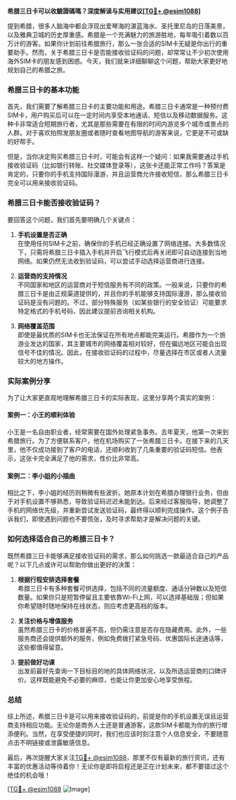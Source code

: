 **希腊三日卡可以收驗證碼嗎？深度解读与实用建议[[TG💪+ @esim1088](https://t.me/s/esim1088)]**

提到希腊，很多人脑海中都会浮现出爱琴海的湛蓝海水、圣托里尼岛的日落美景，以及雅典卫城的历史厚重感。希腊是一个充满魅力的旅游胜地，每年吸引着数以百万计的游客。如果你计划前往希腊旅行，那么一张合适的SIM卡无疑是你出行的重要助手。然而，关于希腊三日卡是否能接收验证码的问题，却常常让不少初次使用海外SIM卡的朋友感到困惑。今天，我们就来详细聊聊这个问题，帮助大家更好地规划自己的希腊之旅。

### 希腊三日卡的基本功能

首先，我们需要了解希腊三日卡的主要功能和用途。希腊三日卡通常是一种预付费SIM卡，用户购买后可以在一定时间内享受本地通话、短信以及移动数据服务。这种卡非常适合短期旅行者，尤其是那些需要在有限的时间内游览多个城市或景点的人群。对于喜欢拍照发朋友圈或者随时查看地图导航的游客来说，它更是不可或缺的好帮手。

但是，当你决定购买希腊三日卡时，可能会有这样一个疑问：如果我需要通过手机接收验证码（比如银行转账、社交媒体登录等），这张卡还能正常工作吗？答案是肯定的，只要你的手机支持国际漫游，并且运营商允许接收短信，那么希腊三日卡完全可以用来接收验证码。

### 希腊三日卡能否接收验证码？

要回答这个问题，我们首先要明确几个关键点：

1. **手机设置是否正确**  
   在使用任何SIM卡之前，确保你的手机已经正确设置了网络连接。大多数情况下，只需将希腊三日卡插入手机并开启飞行模式后再关闭即可自动连接到当地网络。如果仍然无法收到验证码，可以尝试手动选择运营商进行连接。

2. **运营商的支持情况**  
   不同国家和地区的运营商对于短信服务有不同的政策。一般来说，只要你的希腊三日卡是由正规渠道提供的，并且你的手机能够支持国际漫游，那么接收验证码是没有问题的。不过，部分特殊服务（如某些银行的安全验证）可能要求特定格式的手机号码，因此建议提前咨询相关机构。

3. **网络覆盖范围**  
   即使是最优质的SIM卡也无法保证在所有地点都能完美运行。希腊作为一个旅游业发达的国家，其主要城市的网络覆盖相对较好，但在偏远地区可能会出现信号不佳的情况。因此，在接收验证码的过程中，尽量选择在市区或者人流量较大的地方操作。

### 实际案例分享

为了让大家更直观地理解希腊三日卡的实际表现，这里分享两个真实的案例：

#### 案例一：小王的顺利体验  
小王是一名自由职业者，经常需要在国外处理紧急事务。去年夏天，他第一次来到希腊旅行。为了方便联系客户，他在机场购买了一张希腊三日卡。在接下来的几天里，他不仅成功接到了客户的电话，还顺利收到了几条重要的验证码短信。他表示，这张卡完全满足了他的需求，性价比非常高。

#### 案例二：李小姐的小插曲  
相比之下，李小姐的经历则稍微有些波折。她原本计划在希腊办理银行业务，但由于对手机设置不够熟悉，导致验证码迟迟未能到达。后来经过客服指导，她调整了手机的网络优先级，并重新尝试发送验证码，最终得以顺利完成操作。这个例子告诉我们，即使遇到问题也不要慌张，及时寻求帮助才是解决问题的关键。

### 如何选择适合自己的希腊三日卡？

既然希腊三日卡能够满足接收验证码的需求，那么如何挑选一款最适合自己的产品呢？以下几点或许可以帮助你做出更好的决策：

1. **根据行程安排选择套餐**  
   希腊三日卡有多种套餐可供选择，包括不同的流量额度、通话分钟数以及短信数量。如果你只是短暂停留且主要依靠Wi-Fi上网，可以选择基础版；但如果你希望随时随地保持在线状态，则应考虑更高档的版本。

2. **关注价格与增值服务**  
   虽然希腊三日卡的价格普遍不高，但仍需注意是否存在隐藏费用。此外，一些服务商还会提供额外的服务，例如免费拨打紧急号码、优惠国际长途通话等，这些都值得留意。

3. **提前做好功课**  
   出发前最好先查询一下目标目的地的具体网络状况，以及所选运营商的口碑评价。这样既能避免不必要的麻烦，也能让你更加安心地享受旅程。

### 总结

综上所述，希腊三日卡是可以用来接收验证码的，前提是你的手机设置无误且运营商支持相应功能。无论你是商务人士还是普通游客，这款SIM卡都能为你的旅行增添便利。当然，在享受便捷的同时，我们也应该时刻注意个人信息安全，不要随意点击不明链接或泄露敏感信息。

最后，再次提醒大家关注[TG💪+ @esim1088](https://t.me/s/esim1088)，那里不仅有最新的旅行资讯，还有丰富的优惠活动等待着你！无论你是即将启程还是正在计划未来，都不要错过这个绝佳的机会哦！

[[TG💪+ @esim1088](https://t.me/s/esim1088) ![Image](https://i.postimg.cc/4NQfJmqS/Snipaste-2025-05-13-00-14-12.png)]